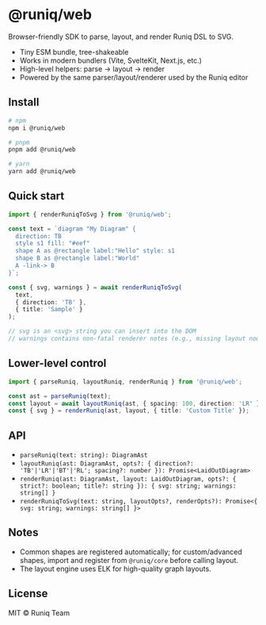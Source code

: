 # @runiq/web

Browser-friendly SDK to parse, layout, and render Runiq DSL to SVG.

- Tiny ESM bundle, tree-shakeable
- Works in modern bundlers (Vite, SvelteKit, Next.js, etc.)
- High-level helpers: parse → layout → render
- Powered by the same parser/layout/renderer used by the Runiq editor

## Install

```bash
# npm
npm i @runiq/web

# pnpm
pnpm add @runiq/web

# yarn
yarn add @runiq/web
```

## Quick start

```ts
import { renderRuniqToSvg } from '@runiq/web';

const text = `diagram "My Diagram" {
  direction: TB
  style s1 fill: "#eef"
  shape A as @rectangle label:"Hello" style: s1
  shape B as @rectangle label:"World"
  A -link-> B
}`;

const { svg, warnings } = await renderRuniqToSvg(
  text,
  { direction: 'TB' },
  { title: 'Sample' }
);

// svg is an <svg> string you can insert into the DOM
// warnings contains non-fatal renderer notes (e.g., missing layout nodes)
```

## Lower-level control

```ts
import { parseRuniq, layoutRuniq, renderRuniq } from '@runiq/web';

const ast = parseRuniq(text);
const layout = await layoutRuniq(ast, { spacing: 100, direction: 'LR' });
const { svg } = renderRuniq(ast, layout, { title: 'Custom Title' });
```

## API

- `parseRuniq(text: string): DiagramAst`
- `layoutRuniq(ast: DiagramAst, opts?: { direction?: 'TB'|'LR'|'BT'|'RL'; spacing?: number }): Promise<LaidOutDiagram>`
- `renderRuniq(ast: DiagramAst, layout: LaidOutDiagram, opts?: { strict?: boolean; title?: string }): { svg: string; warnings: string[] }`
- `renderRuniqToSvg(text: string, layoutOpts?, renderOpts?): Promise<{ svg: string; warnings: string[] }>`

## Notes

- Common shapes are registered automatically; for custom/advanced shapes, import and register from `@runiq/core` before calling layout.
- The layout engine uses ELK for high-quality graph layouts.

## License

MIT © Runiq Team
